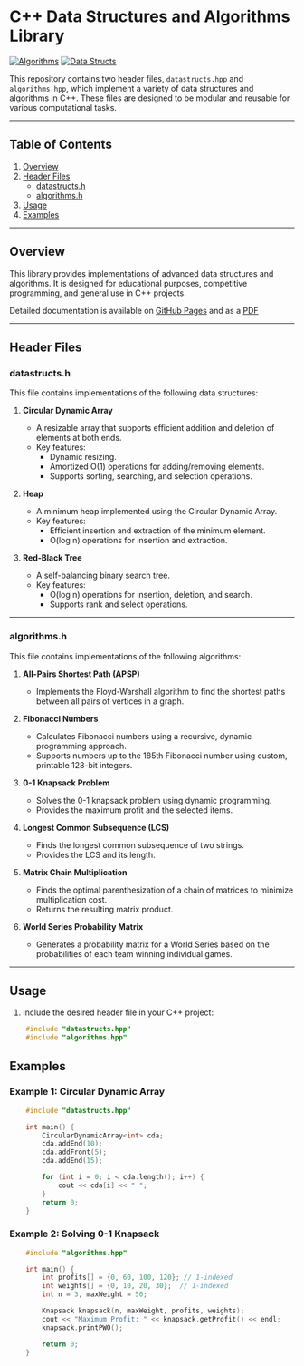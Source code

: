 # C++ Data Structures and Algorithms Library

[![Algorithms](https://github.com/AmorphousShape/CPP-Structs-Algorithms/actions/workflows/algorithms_test.yml/badge.svg)](https://github.com/AmorphousShape/CPP-Structs-Algorithms/actions/workflows/algorithms_test.yml) [![Data Structs](https://github.com/AmorphousShape/CPP-Structs-Algorithms/actions/workflows/datastructs_test.yml/badge.svg)](https://github.com/AmorphousShape/CPP-Structs-Algorithms/actions/workflows/datastructs_test.yml)

This repository contains two header files, `datastructs.hpp` and `algorithms.hpp`, which implement a variety of data structures and algorithms in C++. These files are designed to be modular and reusable for various computational tasks.

---

## Table of Contents

1. [Overview](#overview)
2. [Header Files](#header-files)
   - [datastructs.h](#datastructsh)
   - [algorithms.h](#algorithmsh)
3. [Usage](#usage)
4. [Examples](#examples)

---

## Overview

This library provides implementations of advanced data structures and algorithms. It is designed for educational purposes, competitive programming, and general use in C++ projects.

Detailed documentation is available on [GitHub Pages](https://amorphousshape.github.io/CPP-Structs-Algorithms/) and as a [PDF](./Docs/refman.pdf)

---

## Header Files

### datastructs.h

This file contains implementations of the following data structures:

1. **Circular Dynamic Array**  
   - A resizable array that supports efficient addition and deletion of elements at both ends.
   - Key features:
     - Dynamic resizing.
     - Amortized O(1) operations for adding/removing elements.
     - Supports sorting, searching, and selection operations.

2. **Heap**  
   - A minimum heap implemented using the Circular Dynamic Array.
   - Key features:
     - Efficient insertion and extraction of the minimum element.
     - O(log n) operations for insertion and extraction.

3. **Red-Black Tree**  
   - A self-balancing binary search tree.
   - Key features:
     - O(log n) operations for insertion, deletion, and search.
     - Supports rank and select operations.

---

### algorithms.h

This file contains implementations of the following algorithms:

1. **All-Pairs Shortest Path (APSP)**  
   - Implements the Floyd-Warshall algorithm to find the shortest paths between all pairs of vertices in a graph.

2. **Fibonacci Numbers**  
   - Calculates Fibonacci numbers using a recursive, dynamic programming approach.
   - Supports numbers up to the 185th Fibonacci number using custom, printable 128-bit integers.

3. **0-1 Knapsack Problem**  
   - Solves the 0-1 knapsack problem using dynamic programming.
   - Provides the maximum profit and the selected items.

4. **Longest Common Subsequence (LCS)**  
   - Finds the longest common subsequence of two strings.
   - Provides the LCS and its length.

5. **Matrix Chain Multiplication**  
   - Finds the optimal parenthesization of a chain of matrices to minimize multiplication cost.
   - Returns the resulting matrix product.

6. **World Series Probability Matrix**  
   - Generates a probability matrix for a World Series based on the probabilities of each team winning individual games.

---

## Usage

1. Include the desired header file in your C++ project:

```cpp
    #include "datastructs.hpp"
    #include "algorithms.hpp"
```

## Examples

### Example 1: Circular Dynamic Array

```cpp
    #include "datastructs.hpp"

    int main() {
        CircularDynamicArray<int> cda;
        cda.addEnd(10);
        cda.addFront(5);
        cda.addEnd(15);

        for (int i = 0; i < cda.length(); i++) {
            cout << cda[i] << " ";
        }
        return 0;
    }
```

### Example 2: Solving 0-1 Knapsack

```cpp
    #include "algorithms.hpp"

    int main() {
        int profits[] = {0, 60, 100, 120}; // 1-indexed
        int weights[] = {0, 10, 20, 30};  // 1-indexed
        int n = 3, maxWeight = 50;

        Knapsack knapsack(n, maxWeight, profits, weights);
        cout << "Maximum Profit: " << knapsack.getProfit() << endl;
        knapsack.printPWO();

        return 0;
    }
```
